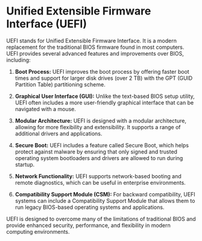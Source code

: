 
# Unified Extensible Firmware Interface (UEFI)

UEFI stands for Unified Extensible Firmware Interface. It is a modern replacement for the traditional BIOS firmware found in most computers. UEFI provides several advanced features and improvements over BIOS, including:

1. **Boot Process:** UEFI improves the boot process by offering faster boot times and support for larger disk drives (over 2 TB) with the GPT (GUID Partition Table) partitioning scheme.

2. **Graphical User Interface (GUI):** Unlike the text-based BIOS setup utility, UEFI often includes a more user-friendly graphical interface that can be navigated with a mouse.

3. **Modular Architecture:** UEFI is designed with a modular architecture, allowing for more flexibility and extensibility. It supports a range of additional drivers and applications.

4. **Secure Boot:** UEFI includes a feature called Secure Boot, which helps protect against malware by ensuring that only signed and trusted operating system bootloaders and drivers are allowed to run during startup.

5. **Network Functionality:** UEFI supports network-based booting and remote diagnostics, which can be useful in enterprise environments.

6. **Compatibility Support Module (CSM):** For backward compatibility, UEFI systems can include a Compatibility Support Module that allows them to run legacy BIOS-based operating systems and applications.


UEFI is designed to overcome many of the limitations of traditional BIOS and provide enhanced security, performance, and flexibility in modern computing environments.